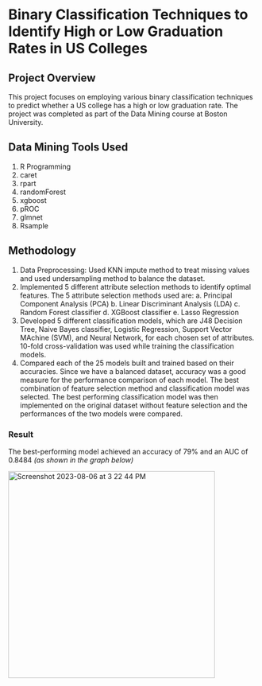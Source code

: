 # Binary Classification Techniques to Identify High or Low Graduation Rates in US Colleges
## Project Overview
This project focuses on employing various binary classification techniques to predict whether a US college has a high or low graduation rate. The project was completed as part of the Data Mining course at Boston University.

## Data Mining Tools Used
1. R Programming
2. caret
3. rpart
4. randomForest
5. xgboost
6. pROC
7. glmnet
8. Rsample

## Methodology
1. Data Preprocessing: Used KNN impute method to treat missing values and used undersampling method to balance the dataset.
2. Implemented 5 different attribute selection methods to identify optimal features. The 5 attribute selection methods used are:
   a. Principal Component Analysis (PCA)
   b. Linear Discriminant Analysis (LDA)
   c. Random Forest classifier
   d. XGBoost classifier
   e. Lasso Regression
3. Developed 5 different classification models, which are J48 Decision Tree, Naive Bayes classifier, Logistic Regression, Support Vector MAchine (SVM), and Neural Network, for each chosen set of attributes. 10-fold cross-validation was used while training the classification models.
4. Compared each of the 25 models built and trained based on their accuracies. Since we have a balanced dataset, accuracy was a good measure for the performance comparison of each model. The best combination of feature selection method and classification model was selected. The best performing classification model was then implemented on the original dataset without feature selection and the performances of the two models were compared. 

### Result
The best-performing model achieved an accuracy of 79% and an AUC of 0.8484 _(as shown in the graph below)_

<img width="416" alt="Screenshot 2023-08-06 at 3 22 44 PM" src="https://github.com/amruthak03/Project-699/assets/110037114/c3dcfa98-1a3f-451b-a66d-89efdc1ab078" class="center">
